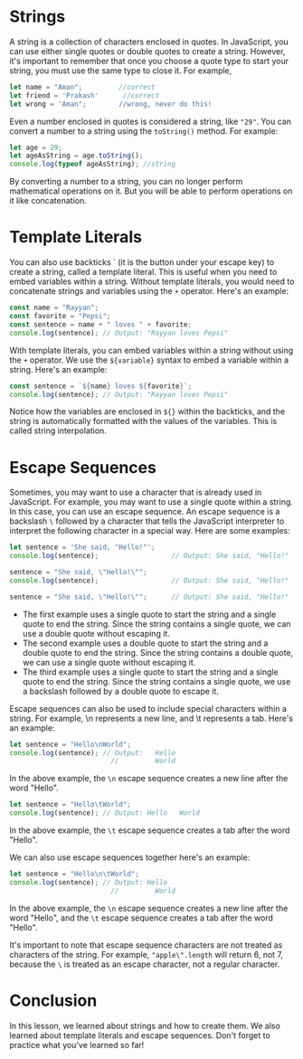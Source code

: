 # Strings
A string is a collection of characters enclosed in quotes. In JavaScript, you can use either single quotes or double quotes to create a string. However, it's important to remember that once you choose a quote type to start your string, you must use the same type to close it. For example, 
```js
let name = "Aman";         //correct
let friend = 'Prakash'      //correct
let wrong = 'Aman";        //wrong, never do this!
```

Even a number enclosed in quotes is considered a string, like `"29"`. You can convert a number to a string using the `toString()` method. For example:
```js
let age = 29;
let ageAsString = age.toString();
console.log(typeof ageAsString); //string
```
By converting a number to a string, you can no longer perform mathematical operations on it. But you will be able to perform operations on it like concatenation.

# Template Literals
You can also use backticks \` (it is the button under your escape key) to create a string, called a template literal. This is useful when you need to embed variables within a string. Without template literals, you would need to concatenate strings and variables using the `+` operator. Here's an example:
```js
const name = "Rayyan";
const favorite = "Pepsi";
const sentence = name + " loves " + favorite;
console.log(sentence); // Output: "Rayyan loves Pepsi"
```
With template literals, you can embed variables within a string without using the `+` operator. We use the `${variable}` syntax to embed a variable within a string. Here's an example:
```js
const sentence = `${name} loves ${favorite}`;
console.log(sentence); // Output: "Rayyan loves Pepsi"
```
Notice how the variables are enclosed in `${}` within the backticks, and the string is automatically formatted with the values of the variables. This is called string interpolation.

# Escape Sequences
Sometimes, you may want to use a character that is already used in JavaScript. For example, you may want to use a single quote within a string. In this case, you can use an escape sequence. An escape sequence is a backslash `\` followed by a character that tells the JavaScript interpreter to interpret the following character in a special way. Here are some examples:
```js
let sentence = 'She said, "Hello!"';
console.log(sentence);                  // Output: She said, "Hello!"

sentence = "She said, \"Hello!\"";
console.log(sentence);                  // Output: She said, "Hello!"

sentence = "She said, \"Hello!\"";      // Output: She said, "Hello!"
```
* The first example uses a single quote to start the string and a single quote to end the string. Since the string contains a single quote, we can use a double quote without escaping it. 
* The second example uses a double quote to start the string and a double quote to end the string. Since the string contains a double quote, we can use a single quote without escaping it. 
* The third example uses a single quote to start the string and a single quote to end the string. Since the string contains a single quote, we use a backslash followed by a double quote to escape it.

Escape sequences can also be used to include special characters within a string. For example, \n represents a new line, and \t represents a tab. Here's an example:
```js
let sentence = "Hello\nWorld";
console.log(sentence); // Output:   Hello
                         //         World
```
In the above example, the `\n` escape sequence creates a new line after the word "Hello".

```js
let sentence = "Hello\tWorld";
console.log(sentence); // Output: Hello   World
```
In the above example, the `\t` escape sequence creates a tab after the word "Hello".

We can also use escape sequences together here's an example:
```js
let sentence = "Hello\n\tWorld";
console.log(sentence); // Output: Hello
                         //         World
```
In the above example, the `\n` escape sequence creates a new line after the word "Hello", and the `\t` escape sequence creates a tab after the word "Hello".

It's important to note that escape sequence characters are not treated as characters of the string. For example, `"apple\".length` will return 6, not 7, because the `\` is treated as an escape character, not a regular character.

# Conclusion
In this lesson, we learned about strings and how to create them. We also learned about template literals and escape sequences. Don't forget to practice what you've learned so far!